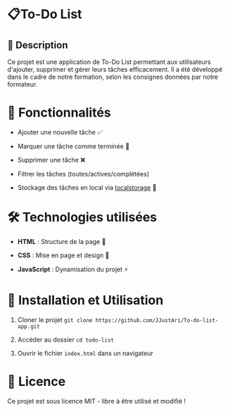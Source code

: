 # 📋To-Do List

## 📝 Description
Ce projet est une application de To-Do List permettant aux utilisateurs d'ajouter, supprimer et gérer leurs tâches efficacement. Il a été développé dans le cadre de notre formation, selon les consignes données par notre formateur.


# 🚀 Fonctionnalités

- Ajouter une nouvelle tâche ✅

- Marquer une tâche comme terminée 🎯

- Supprimer une tâche ❌

- Filtrer les tâches (toutes/actives/complétées)

- Stockage des tâches en local via [localstorage](https://developer.mozilla.org/en-US/docs/Web/API/Window/localStorage) 💾

# 🛠️ Technologies utilisées

- **HTML** : Structure de la page 📄

- **CSS** : Mise en page et design 🎨

- **JavaScript** : Dynamisation du projet ⚡

# 📂 Installation et Utilisation

1. Cloner le projet
``` git clone https://github.com/JJustAri/To-do-list-app.git ```

2. Accéder au dossier
` cd todo-list `

3. Ouvrir le fichier `index.html` dans un navigateur

# 📜 Licence

Ce projet est sous licence MIT - libre à être utilisé et modifié !
